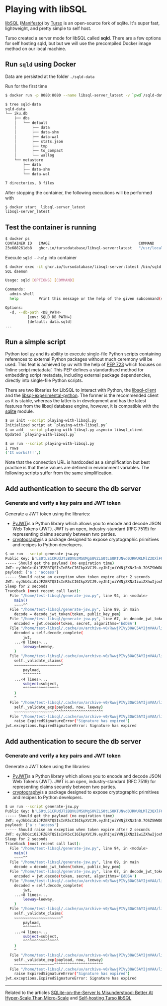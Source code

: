 # Playing with libSQL

[libSQL](https://github.com/tursodatabase/libsql) ([Manifesto](https://turso.tech/libsql-manifesto)) by [Turso](https://turso.tech/) is an open-source fork of sqlite. It's super fast, lightweight, and pretty simple to self host.

Turso created a server mode for libSQL called **sqld**. There are a few options for self hosting sqld, but but we will use the precompiled Docker image method on our local machine.

## Run `sqld` using Docker

Data are persisted at the folder `./sqld-data`

Run for the first time

```bash
$ docker run -p 8080:8080 --name libsql-server_latest -v `pwd`/sqld-data:/var/lib/sqld -d ghcr.io/tursodatabase/libsql-server:latest
```

```bash
$ tree sqld-data
sqld-data
└── iku.db
    ├── dbs
    │   └── default
    │       ├── data
    │       ├── data-shm
    │       ├── data-wal
    │       ├── stats.json
    │       ├── tmp
    │       ├── to_compact
    │       └── wallog
    └── metastore
        ├── data
        ├── data-shm
        └── data-wal

7 directories, 8 files
```

After stopping the container, the following executions will be performed with

```bash
$ docker start  libsql-server_latest
libsql-server_latest
```

## Test the container is running

```bash
$ docker ps
CONTAINER ID   IMAGE                                        COMMAND                  CREATED         STATUS                             PORTS                              NAMES
23e688261db8   ghcr.io/tursodatabase/libsql-server:latest   "/usr/local/bin/dock…"   7 seconds ago   Up 6 seconds                       5001/tcp, 0.0.0.0:8080->8080/tcp   suspicious_taussig
```

Execute `sqld --help` into container

```bash
$ docker exec -it ghcr.io/tursodatabase/libsql-server:latest /bin/sqld --help
SQL daemon

Usage: sqld [OPTIONS] [COMMAND]

Commands:
  admin-shell
  help         Print this message or the help of the given subcommand(s)

Options:
  -d, --db-path <DB_PATH>
          [env: SQLD_DB_PATH=]
          [default: data.sqld]
...
```

## Run a simple script

Python tool [uv](https://docs.astral.sh/uv/) and its ability to execute single-file Python scripts containing references to external Python packages without much ceremony will be used. This feat is achieved by uv with the help of [PEP 723](https://peps.python.org/pep-0723/) which focuses on ‘Inline script metadata’. This PEP defines a standardised method for embedding script metadata, including external package dependencies, directly into single-file Python scripts.

There are two libraries for LibSQL to interact with Python, the [libsql-client](https://github.com/tursodatabase/libsql-client-py) and the [libsql-experimental-python](https://github.com/tursodatabase/libsql-experimental-python). The former is the recommended client as it is stable, whereas the latter is in development and has the latest features from the libsql database engine, however, it is compatible with the [sqlite](https://docs.python.org/3/library/sqlite3.html) module.

```bash
$ uv init --script playing-with-libsql.py
Initialized script at `playing-with-libsql.py`
$ uv add --script playing-with-libsql.py asyncio libsql_client
Updated `playing-with-libsql.py`
```

```bash
$ uv run --script playing-with-libsql.py
1 rows
('It works!!!',)
```

Note that the connection URL is hardcoded as a simplification but best practice is that these values are defined in environment variables. The following scripts suffer from the same simplification.

## Add authentication to secure the db server

### Generate and verify a key pairs and JWT token

Generate a JWT token using the libraries:
- [PyJWT](https://pyjwt.readthedocs.io/en/stable/index.html)is a Python library which allows you to encode and decode JSON Web Tokens (JWT). JWT is an open, industry-standard (RFC 7519) for representing claims securely between two parties.
- [cryptography](https://cryptography.io/en/latest/)is a package designed to expose cryptographic primitives and recipes to Python developers.

```bash
$ uv run --script generate-jsw.py
Public Key: b'LS0tLS1CRUdJTiBQVUJMSUMgS0VZLS0tLS0KTUNvd0JRWURLMlZ3QXlFQXRTYlVyVXNvWForMU5aQzdRNVpYZW9ZSHpTTk5hTmZ4ODR5TkRkNzZxZXc9Ci0tLS0tRU5EIFBVQkxJQyBLRVktLS0tLQo='
----- Should get the payload (no expiration time)
JWT: eyJhbGciOiJFZERTQSIsInR5cCI6IkpXVCJ9.eyJhIjoiYWNjZXNzIn0.7OSZSWWDOQDSYPEQrCpbBEjfFU3qmL7X2c2On4HA2C5AOIZqM_VhR6nmbYY-2u6-vDA7E_hODsbPMB35pBwGDg
payload: {'a': 'access'}
----- Should raise an exception when token expire after 2 seconds
JWT: eyJhbGciOiJFZERTQSIsInR5cCI6IkpXVCJ9.eyJhIjoiYWNjZXNzIiwiZXhwIjoxNzQ3OTMyNjkwfQ.DGC7nCWj7xmZKcPeYb7qsoZg8cBxgmdiTuIjk4cFfio5j_78dIR-uT7nfkWj1X2QN9F2jdgViznpNjrz665zCQ
Sleep for 2 seconds
Traceback (most recent call last):
  File "/home/test-libsql/generate-jsw.py", line 94, in <module>
    main()
    ~~~~^^
  File "/home/test-libsql/generate-jsw.py", line 89, in main
    decode = decode_jwt_token(token, public_key_pem)
  File "/home/test-libsql/generate-jsw.py", line 67, in decode_jwt_token
    encoded = jwt.decode(token, secret, algorithms='EdDSA')
  File "/home/test-libsql/.cache/uv/archive-v0/RwwjPIVy3OWC5AYIjmVAA/lib/python3.13/site-packages/jwt/api_jwt.py", line 222, in decode
    decoded = self.decode_complete(
        jwt,
    ...<8 lines>...
        leeway=leeway,
    )
  File "/home/test-libsql/.cache/uv/archive-v0/RwwjPIVy3OWC5AYIjmVAA/lib/python3.13/site-packages/jwt/api_jwt.py", line 167, in decode_complete
    self._validate_claims(
    ~~~~~~~~~~~~~~~~~~~~~^
        payload,
        ^^^^^^^^
    ...<4 lines>...
        subject=subject,
        ^^^^^^^^^^^^^^^^
    )
    ^
  File "/home/test-libsql/.cache/uv/archive-v0/RwwjPIVy3OWC5AYIjmVAA/lib/python3.13/site-packages/jwt/api_jwt.py", line 262, in _validate_claims
    self._validate_exp(payload, now, leeway)
    ~~~~~~~~~~~~~~~~~~^^^^^^^^^^^^^^^^^^^^^^
  File "/home/test-libsql/.cache/uv/archive-v0/RwwjPIVy3OWC5AYIjmVAA/lib/python3.13/site-packages/jwt/api_jwt.py", line 363, in _validate_exp
    raise ExpiredSignatureError("Signature has expired")
jwt.exceptions.ExpiredSignatureError: Signature has expired
```

## Add authentication to secure the db server

### Generate and verify a key pairs and JWT token

Generate a JWT token using the libraries:
- [PyJWT](https://pyjwt.readthedocs.io/en/stable/index.html)is a Python library which allows you to encode and decode JSON Web Tokens (JWT). JWT is an open, industry-standard (RFC 7519) for representing claims securely between two parties.
- [cryptography](https://cryptography.io/en/latest/)is a package designed to expose cryptographic primitives and recipes to Python developers.

```bash
$ uv run --script generate-jsw.py
Public Key: b'LS0tLS1CRUdJTiBQVUJMSUMgS0VZLS0tLS0KTUNvd0JRWURLMlZ3QXlFQXRTYlVyVXNvWForMU5aQzdRNVpYZW9ZSHpTTk5hTmZ4ODR5TkRkNzZxZXc9Ci0tLS0tRU5EIFBVQkxJQyBLRVktLS0tLQo='
----- Should get the payload (no expiration time)
JWT: eyJhbGciOiJFZERTQSIsInR5cCI6IkpXVCJ9.eyJhIjoiYWNjZXNzIn0.7OSZSWWDOQDSYPEQrCpbBEjfFU3qmL7X2c2On4HA2C5AOIZqM_VhR6nmbYY-2u6-vDA7E_hODsbPMB35pBwGDg
payload: {'a': 'access'}
----- Should raise an exception when token expire after 2 seconds
JWT: eyJhbGciOiJFZERTQSIsInR5cCI6IkpXVCJ9.eyJhIjoiYWNjZXNzIiwiZXhwIjoxNzQ3OTMyNjkwfQ.DGC7nCWj7xmZKcPeYb7qsoZg8cBxgmdiTuIjk4cFfio5j_78dIR-uT7nfkWj1X2QN9F2jdgViznpNjrz665zCQ
Sleep for 2 seconds
Traceback (most recent call last):
  File "/home/test-libsql/generate-jsw.py", line 94, in <module>
    main()
    ~~~~^^
  File "/home/test-libsql/generate-jsw.py", line 89, in main
    decode = decode_jwt_token(token, public_key_pem)
  File "/home/test-libsql/generate-jsw.py", line 67, in decode_jwt_token
    encoded = jwt.decode(token, secret, algorithms='EdDSA')
  File "/home/test-libsql/.cache/uv/archive-v0/RwwjPIVy3OWC5AYIjmVAA/lib/python3.13/site-packages/jwt/api_jwt.py", line 222, in decode
    decoded = self.decode_complete(
        jwt,
    ...<8 lines>...
        leeway=leeway,
    )
  File "/home/test-libsql/.cache/uv/archive-v0/RwwjPIVy3OWC5AYIjmVAA/lib/python3.13/site-packages/jwt/api_jwt.py", line 167, in decode_complete
    self._validate_claims(
    ~~~~~~~~~~~~~~~~~~~~~^
        payload,
        ^^^^^^^^
    ...<4 lines>...
        subject=subject,
        ^^^^^^^^^^^^^^^^
    )
    ^
  File "/home/test-libsql/.cache/uv/archive-v0/RwwjPIVy3OWC5AYIjmVAA/lib/python3.13/site-packages/jwt/api_jwt.py", line 262, in _validate_claims
    self._validate_exp(payload, now, leeway)
    ~~~~~~~~~~~~~~~~~~^^^^^^^^^^^^^^^^^^^^^^
  File "/home/test-libsql/.cache/uv/archive-v0/RwwjPIVy3OWC5AYIjmVAA/lib/python3.13/site-packages/jwt/api_jwt.py", line 363, in _validate_exp
    raise ExpiredSignatureError("Signature has expired")
jwt.exceptions.ExpiredSignatureError: Signature has expired
```

---
Related to the articles [SQLite-on-the-Server Is Misunderstood: Better At Hyper-Scale Than Micro-Scale](https://rivet.gg/blog/2025-02-16-sqlite-on-the-server-is-misunderstood) and [Self-hosting Turso libSQL](https://hubertlin.me/posts/2024/11/self-hosting-turso-libsql/)
